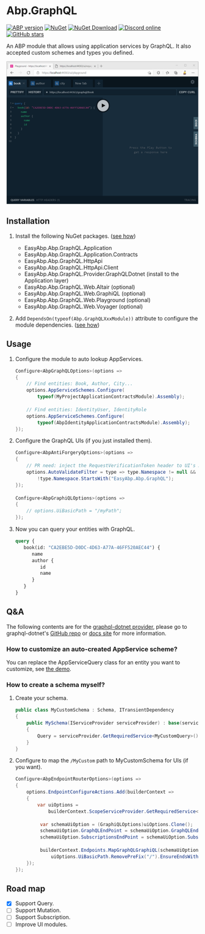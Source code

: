 # Abp.GraphQL

[![ABP version](https://img.shields.io/badge/dynamic/xml?style=flat-square&color=yellow&label=abp&query=%2F%2FProject%2FPropertyGroup%2FAbpVersion&url=https%3A%2F%2Fraw.githubusercontent.com%2FEasyAbp%2FAbp.GraphQL%2Fmaster%2FDirectory.Build.props)](https://abp.io)
[![NuGet](https://img.shields.io/nuget/v/EasyAbp.Abp.GraphQL.Provider.Shared.svg?style=flat-square)](https://www.nuget.org/packages/EasyAbp.Abp.GraphQL.Provider.Shared)
[![NuGet Download](https://img.shields.io/nuget/dt/EasyAbp.Abp.GraphQL.Provider.Shared.svg?style=flat-square)](https://www.nuget.org/packages/EasyAbp.Abp.GraphQL.Provider.Shared)
[![Discord online](https://badgen.net/discord/online-members/xyg8TrRa27?label=Discord)](https://discord.gg/xyg8TrRa27)
[![GitHub stars](https://img.shields.io/github/stars/EasyAbp/Abp.GraphQL?style=social)](https://www.github.com/EasyAbp/Abp.GraphQL)

An ABP module that allows using application services by GraphQL. It also accepted custom schemes and types you defined.

![UI](/docs/images/UI.apng)

## Installation

1. Install the following NuGet packages. ([see how](https://github.com/EasyAbp/EasyAbpGuide/blob/master/docs/How-To.md#add-nuget-packages))

    * EasyAbp.Abp.GraphQL.Application
    * EasyAbp.Abp.GraphQL.Application.Contracts
    * EasyAbp.Abp.GraphQL.HttpApi
    * EasyAbp.Abp.GraphQL.HttpApi.Client
    * EasyAbp.Abp.GraphQL.Provider.GraphQLDotnet (install to the Application layer)
    * EasyAbp.Abp.GraphQL.Web.Altair (optional)
    * EasyAbp.Abp.GraphQL.Web.GraphiQL (optional)
    * EasyAbp.Abp.GraphQL.Web.Playground (optional)
    * EasyAbp.Abp.GraphQL.Web.Voyager (optional)

2. Add `DependsOn(typeof(Abp.GraphQLXxxModule))` attribute to configure the module dependencies. ([see how](https://github.com/EasyAbp/EasyAbpGuide/blob/master/docs/How-To.md#add-module-dependencies))

## Usage

1. Configure the module to auto lookup AppServices.
    ```c#
    Configure<AbpGraphQLOptions>(options =>
    {
        // Find entities: Book, Author, City...
        options.AppServiceSchemes.Configure(
            typeof(MyProjectApplicationContractsModule).Assembly);

        // Find entities: IdentityUser, IdentityRole
        options.AppServiceSchemes.Configure(
            typeof(AbpIdentityApplicationContractsModule).Assembly);
    });
    ```
1. Configure the GraphQL UIs (if you just installed them).
    ```c#
    Configure<AbpAntiForgeryOptions>(options =>
    {
        // PR need: inject the RequestVerificationToken header to UI's AJAX request.
        options.AutoValidateFilter = type => type.Namespace != null &&
            !type.Namespace.StartsWith("EasyAbp.Abp.GraphQL");
    });

    Configure<AbpGraphiQLOptions>(options =>
    {
        // options.UiBasicPath = "/myPath";
    });
    ```

1. Now you can query your entities with GraphQL.
   ```graphql
   query {
      book(id: "CA2EBE5D-D0DC-4D63-A77A-46FF520AEC44") {
         name
         author {
            id
            name
         }
      }
   }
   ```

## Q&A

The following contents are for the [graphql-dotnet provider](https://github.com/EasyAbp/Abp.GraphQL/tree/main/src/EasyAbp.Abp.GraphQL.Provider.GraphQLDotnet), please go to graphql-dotnet's [GitHub repo](https://github.com/graphql-dotnet/graphql-dotnet) or [docs site](https://graphql-dotnet.github.io/) for more information.

### How to customize an auto-created AppService scheme?

You can replace the AppServiceQuery class for an entity you want to customize, see [the demo](https://github.com/EasyAbp/Abp.GraphQL/blob/main/test/EasyAbp.Abp.GraphQL.Provider.GraphQLDotnet.Tests/AuthorAppServiceQuery.cs#L15).

### How to create a schema myself?

1. Create your schema.
   ```c#
   public class MyCustomSchema : Schema, ITransientDependency
   {
       public MySchema(IServiceProvider serviceProvider) : base(serviceProvider)
       {
           Query = serviceProvider.GetRequiredService<MyCustomQuery>();
       }
   }
   ```
2. Configure to map the `/MyCustom` path to MyCustomSchema for UIs (if you want).
   ```c#
   Configure<AbpEndpointRouterOptions>(options =>
   {
       options.EndpointConfigureActions.Add(builderContext =>
       {
           var uiOptions =
               builderContext.ScopeServiceProvider.GetRequiredService<IOptions<AbpGraphiQLOptions>>().Value;
   
            var schemaUiOption = (GraphiQLOptions)uiOptions.Clone();
            schemaUiOption.GraphQLEndPoint = schemaUiOption.GraphQLEndPoint.Value.EnsureEndsWith('/') + "MyCustom";
            schemaUiOption.SubscriptionsEndPoint = schemaUiOption.SubscriptionsEndPoint.Value.EnsureEndsWith('/') + "MyCustom";
   
            builderContext.Endpoints.MapGraphQLGraphiQL(schemaUiOption,
                uiOptions.UiBasicPath.RemovePreFix("/").EnsureEndsWith('/') + "MyCustom");
       });
   });
   ```

## Road map

- [x] Support Query.
- [ ] Support Mutation.
- [ ] Support Subscription.
- [ ] Improve UI modules.
